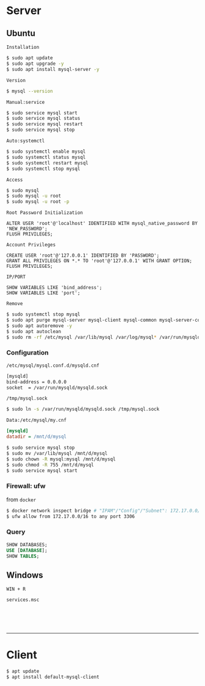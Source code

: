 # Server

## Ubuntu
`Installation`
```bash
$ sudo apt update
$ sudo apt upgrade -y
$ sudo apt install mysql-server -y
```

`Version`
```bash
$ mysql --version
```

`Manual:service`
```bash
$ sudo service mysql start
$ sudo service mysql status
$ sudo service mysql restart
$ sudo service mysql stop
```

`Auto:systemctl`
```bash
$ sudo systemctl enable mysql
$ sudo systemctl status mysql
$ sudo systemctl restart mysql
$ sudo systemctl stop mysql
```

`Access`  
```bash
$ sudo mysql
$ sudo mysql -u root
$ sudo mysql -u root -p
```

`Root Password Initialization`
```mysql
ALTER USER 'root'@'localhost' IDENTIFIED WITH mysql_native_password BY 'NEW_PASSWORD';
FLUSH PRIVILEGES;
```

`Account Privileges`
```mysql
CREATE USER 'root'@'127.0.0.1' IDENTIFIED BY 'PASSWORD';
GRANT ALL PRIVILEGES ON *.* TO 'root'@'127.0.0.1' WITH GRANT OPTION;
FLUSH PRIVILEGES;
```

`IP/PORT`
```mysql
SHOW VARIABLES LIKE 'bind_address';
SHOW VARIABLES LIKE 'port';
```


`Remove`
```bash
$ sudo systemctl stop mysql
$ sudo apt purge mysql-server mysql-client mysql-common mysql-server-core-* mysql-client-core-*
$ sudo apt autoremove -y
$ sudo apt autoclean
$ sudo rm -rf /etc/mysql /var/lib/mysql /var/log/mysql* /var/run/mysqld /usr/lib/mysql /usr/include/mysql /usr/share/mysql /var/lib/dpkg/info/mysql*
```

### Configuration

`/etc/mysql/mysql.conf.d/mysqld.cnf`
```bash
[mysqld]
bind-address = 0.0.0.0
socket  = /var/run/mysqld/mysqld.sock
```
`/tmp/mysql.sock`
```bash
$ sudo ln -s /var/run/mysqld/mysqld.sock /tmp/mysql.sock
```


`Data:/etc/mysql/my.cnf`
```ini
[mysqld]
datadir = /mnt/d/mysql
```
```bash
$ sudo service mysql stop
$ sudo mv /var/lib/mysql /mnt/d/mysql
$ sudo chown -R mysql:mysql /mnt/d/mysql
$ sudo chmod -R 755 /mnt/d/mysql
$ sudo service mysql start
```


### Firewall: ufw
from `docker`
```bash
$ docker network inspect bridge # "IPAM"/"Config"/"Subnet": 172.17.0.0/16
$ ufw allow from 172.17.0.0/16 to any port 3306
```

### Query
```sql
SHOW DATABASES;
USE [DATABASE];
SHOW TABLES;
```

## Windows

`WIN + R`
```cmd
services.msc
```

<br><br><br>

---

# Client

```bash
$ apt update
$ apt install default-mysql-client
```


